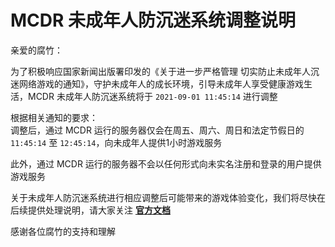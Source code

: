 # MCDR 未成年人防沉迷系统调整说明

亲爱的腐竹：

为了积极响应国家新闻出版署印发的《关于进一步严格管理 切实防止未成年人沉迷网络游戏的通知》，守护未成年人的成长环境，引导未成年人享受健康游戏生活，MCDR 未成年人防沉迷系统将于 `2021-09-01 11:45:14` 进行调整

根据相关通知的要求：  
调整后，通过 MCDR 运行的服务器仅会在周五、周六、周日和法定节假日的 `11:45:14` 至 `12:45:14`，向未成年人提供1小时游戏服务

此外，通过 MCDR 运行的服务器不会以任何形式向未实名注册和登录的用户提供游戏服务

关于未成年人防沉迷系统进行相应调整后可能带来的游戏体验变化，我们将尽快在后续提供处理说明，请大家关注 [**官方文档**](https://www.ruavan.cn/AntiAddiction/)

感谢各位腐竹的支持和理解
